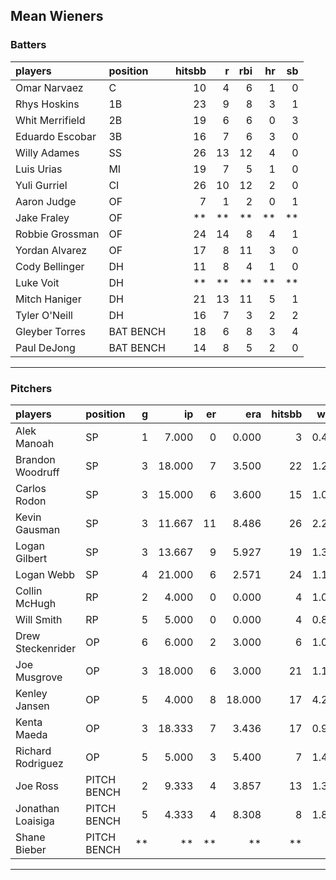 ## Mean Wieners

### Batters

 
|players         |position  | hitsbb|  r| rbi| hr| sb| 
|:---------------|:---------|------:|--:|---:|--:|--:| 
|Omar Narvaez    |C         |     10|  4|   6|  1|  0| 
|Rhys Hoskins    |1B        |     23|  9|   8|  3|  1| 
|Whit Merrifield |2B        |     19|  6|   6|  0|  3| 
|Eduardo Escobar |3B        |     16|  7|   6|  3|  0| 
|Willy Adames    |SS        |     26| 13|  12|  4|  0| 
|Luis Urias      |MI        |     19|  7|   5|  1|  0| 
|Yuli Gurriel    |CI        |     26| 10|  12|  2|  0| 
|Aaron Judge     |OF        |      7|  1|   2|  0|  1| 
|Jake Fraley     |OF        |     **| **|  **| **| **| 
|Robbie Grossman |OF        |     24| 14|   8|  4|  1| 
|Yordan Alvarez  |OF        |     17|  8|  11|  3|  0| 
|Cody Bellinger  |DH        |     11|  8|   4|  1|  0| 
|Luke Voit       |DH        |     **| **|  **| **| **| 
|Mitch Haniger   |DH        |     21| 13|  11|  5|  1| 
|Tyler O'Neill   |DH        |     16|  7|   3|  2|  2| 
|Gleyber Torres  |BAT BENCH |     18|  6|   8|  3|  4| 
|Paul DeJong     |BAT BENCH |     14|  8|   5|  2|  0| 

* * *

### Pitchers

 
|players           |position    |  g|     ip| er|    era| hitsbb|  whip| so|  w| sv| 
|:-----------------|:-----------|--:|------:|--:|------:|------:|-----:|--:|--:|--:| 
|Alek Manoah       |SP          |  1|  7.000|  0|  0.000|      3| 0.429|  4|  1|  0| 
|Brandon Woodruff  |SP          |  3| 18.000|  7|  3.500|     22| 1.222| 23|  0|  0| 
|Carlos Rodon      |SP          |  3| 15.000|  6|  3.600|     15| 1.000| 19|  1|  0| 
|Kevin Gausman     |SP          |  3| 11.667| 11|  8.486|     26| 2.229| 16|  0|  0| 
|Logan Gilbert     |SP          |  3| 13.667|  9|  5.927|     19| 1.390| 20|  2|  0| 
|Logan Webb        |SP          |  4| 21.000|  6|  2.571|     24| 1.143| 15|  1|  0| 
|Collin McHugh     |RP          |  2|  4.000|  0|  0.000|      4| 1.000|  5|  1|  0| 
|Will Smith        |RP          |  5|  5.000|  0|  0.000|      4| 0.800|  4|  0|  3| 
|Drew Steckenrider |OP          |  6|  6.000|  2|  3.000|      6| 1.000|  3|  0|  1| 
|Joe Musgrove      |OP          |  3| 18.000|  6|  3.000|     21| 1.167| 18|  2|  0| 
|Kenley Jansen     |OP          |  5|  4.000|  8| 18.000|     17| 4.250|  7|  0|  1| 
|Kenta Maeda       |OP          |  3| 18.333|  7|  3.436|     17| 0.927| 19|  0|  0| 
|Richard Rodriguez |OP          |  5|  5.000|  3|  5.400|      7| 1.400|  4|  0|  2| 
|Joe Ross          |PITCH BENCH |  2|  9.333|  4|  3.857|     13| 1.393|  9|  0|  0| 
|Jonathan Loaisiga |PITCH BENCH |  5|  4.333|  4|  8.308|      8| 1.846|  5|  0|  1| 
|Shane Bieber      |PITCH BENCH | **|     **| **|     **|     **|    **| **| **| **| 


* * *



